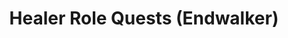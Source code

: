 ---
layout: quest-table
expansion: Role Quests
title: Healer Role Quests (Endwalker)
permalink: /quests/role/endwalker/healer
links:
  previous: /quests/role/shadowbringers/healer
  next: /quests/role/dawntrail/healer
quests:
  - name: Far from Free
    level: 85
    rowId: 69644
    questId: AktKba201_04108
    genre: Healer Role Quests (Endwalker)
    icon: '71140'
    issuer:
      location: Radz-at-Han
      coords: (7.6, 9.6)
      name: Ala Mhigan delegate
    steps:
      - location: The Lochs
        coords: (36.3, 31.7)
        name: Speak with the blasphemy hunter in the Ala Mhigan Quarter.
      - location: The Peaks
        coords: (21.4, 9.9)
        name: Speak with Raubahn outside Ala Gannha.
      - location: The Peaks
        coords: (21.5, 9.9)
        name: Tend to the soldiers.
      - location: The Peaks
        coords: (24.3, 6.9)
        name: Speak with Raubahn.
      - location: The Lochs
        coords: (36.2, 31.7)
        name: Speak with Raubahn in the Ala Mhigan Quarter.
    requires:
      - name: At World's End
        level: 85
        rowId: 69954
        questId: AktKmd110_04418
        genre: Endwalker
        icon: '71000'
    partQuestNo: 1
  - name: The Butcher's Blade
    level: 86
    rowId: 69645
    questId: AktKba211_04109
    genre: Healer Role Quests (Endwalker)
    icon: '71140'
    issuer:
      location: The Lochs
      coords: (36.3, 31.7)
      name: blasphemy hunter
    steps:
      - location: The Peaks
        coords: (24.3, 6.9)
        name: Speak with Fordola in Ala Gannha.
      - location: The Peaks
        coords: (33.0, 8.9)
        name: Survey the designated location and defeat any enemies that appear.
      - location: The Peaks
        coords: (33.3, 8.8)
        name: Inspect the dropped letter.
      - location: The Peaks
        coords: (24.7, 12.0)
        name: Survey the designated location and defeat any enemies that appear.
      - location: The Peaks
        coords: (24.4, 12.0)
        name: Inspect the dropped ring.
      - location: The Peaks
        coords: (24.4, 6.8)
        name: Deliver the possessions of the dead to Raganfrid.
      - location: The Peaks
        coords: (21.2, 7.2)
        name: Speak with Fordola.
      - location: The Peaks
        coords: (21.6, 6.3)
        name: Render aid to Fordola.
      - location: The Lochs
        coords: (36.2, 31.7)
        name: Speak with Raubahn in the Ala Mhigan Quarter.
    partQuestNo: 2
  - name: A New Battleground
    level: 87
    rowId: 69646
    questId: AktKba221_04110
    genre: Healer Role Quests (Endwalker)
    icon: '71140'
    issuer:
      location: The Lochs
      coords: (36.3, 31.7)
      name: blasphemy hunter
    steps:
      - location: Ul'dah - Steps of Thal
        coords: (11.3, 11.7)
        name: Speak with Raubahn in Ul'dah.
      - location: Ul'dah - Steps of Thal
        coords: (14.1, 11.5)
        name: Speak with Raubahn at the Sapphire Avenue Exchange.
      - location: Ul'dah - Steps of Thal
        coords: (13.2, 9.1)
        name: Speak with Raubahn and follow his lead.
      - location: Ul'dah - Steps of Thal
        coords: (13.2, 9.1)
        name: Speak with Raubahn and have him accompany you.
      - location: Ul'dah - Steps of Thal
        coords: (13.2, 9.1)
        name: Speak with Raubahn at the designated location.
      - location: Ul'dah - Steps of Thal
        coords: (11.3, 11.7)
        name: Speak with Raubahn on the Hustings Strip.
      - location: The Lochs
        coords: (36.2, 31.7)
        name: Speak with Raubahn in the Ala Mhigan Quarter.
    partQuestNo: 3
  - name: Laying the Past to Rest
    level: 88
    rowId: 69647
    questId: AktKba231_04111
    genre: Healer Role Quests (Endwalker)
    icon: '71140'
    issuer:
      location: The Lochs
      coords: (36.3, 31.7)
      name: blasphemy hunter
    steps:
      - location: The Lochs
        coords: (33.7, 34.0)
        name: Speak with Arenvald.
      - location: The Fringes
        coords: (30.3, 25.7)
        name: Deliver an invitation to M'rahz Nunh in the Peering Stones.
      - location: The Fringes
        coords: (28.0, 19.4)
        name: Deliver an invitation to Sarisha in Vira Nilya.
      - location: The Lochs
        coords: (33.7, 34.0)
        name: Speak with Arenvald in the Ala Mhigan Quarter.
      - location: The Lochs
        coords: (36.4, 31.8)
        name: Speak with the Royal Palace guard.
      - location: The Lochs
        coords: (36.2, 31.7)
        name: Speak with Raubahn.
    partQuestNo: 4
  - name: Trail of Skulls
    level: 89
    rowId: 69648
    questId: AktKba241_04112
    genre: Healer Role Quests (Endwalker)
    icon: '71140'
    issuer:
      location: The Lochs
      coords: (36.3, 31.7)
      name: blasphemy hunter
    steps:
      - location: The Peaks
        coords: (26.6, 6.7)
        name: Speak with Raubahn in Ala Gannha.
      - location: The Peaks
        coords: (24.4, 6.8)
        name: Speak with Raganfrid.
      - location: The Peaks
        coords: (37.1, 12.4)
        name: Speak with Raubahn.
      - location: The Peaks
        coords: (24.3, 6.8)
        name: Speak with Raubahn again.
      - location: The Lochs
        coords: (36.2, 31.7)
        name: Speak with Raubahn in the Ala Mhigan Quarter.
    partQuestNo: 5
  - name: The Gift of Mercy
    level: 90
    rowId: 69649
    questId: AktKba251_04113
    genre: Healer Role Quests (Endwalker)
    icon: '71140'
    issuer:
      location: The Lochs
      coords: (36.3, 31.7)
      name: blasphemy hunter
    steps:
      - location: The Lochs
        coords: (36.2, 30.2)
        name: Speak with Raubahn.
      - location: The Lochs
        coords: (36.3, 30.5)
        name: Speak with Raubahn.
      - location: The Lochs
        coords: (33.6, 33.9)
        name: Speak with Raubahn again.
      - location: Radz-at-Han
        coords: (7.6, 9.6)
        name: Speak with the Ala Mhigan ambassador in Sundrop.
    soloDuty:
      levelSync: 90
    unlocks:
      - id: 2962
        name: More than Guilt
        type: achievement
    partQuestNo: 6



---